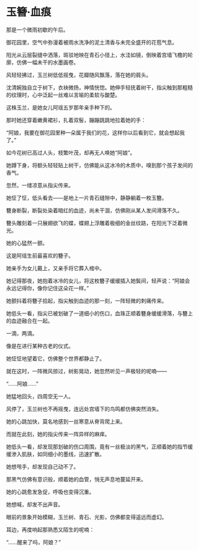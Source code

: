 # 玉簪·血痕

那是一个微雨初歇的午后。

御花园里，空气中弥漫着被雨水洗净的泥土清香与未完全盛开的花苞气息。

阳光从云层裂缝中洒落，斑驳地映在青石小径上，水洼如镜，倒映着宫墙飞檐的轮廓，仿佛一幅未干的水墨画卷。

风轻轻拂过，玉兰树低低摇曳，花瓣随风飘落，落在她的肩头。

沈清婉独自立于树下，衣袂微扬，神情恍惚。她伸手轻抚着树干，指尖触到那粗糙的纹理时，心中泛起一丝难以言喻的柔软与酸楚。

这株玉兰，是她女儿阿瑶五岁那年亲手种下的。

那时她还穿着嫩黄裙衫，扎着双髻，蹦蹦跳跳地拉着她的手：

“阿娘，我要在御花园里种一朵属于我们的花，这样你以后看到它，就会想起我了。”

如今花树已高过人头，枝繁叶茂，却再无人唤她“阿娘”。

她蹲下身，将额头轻轻贴上树干，仿佛能从这冰冷的木质中，嗅到那个孩子发间的香气。

忽然，一缕凉意从指尖传来。

她怔了怔，低头看去——是地上一片青石缝隙中，静静躺着一枚玉簪。

簪身断裂，断裂处染着暗红的血迹，尚未干涸，仿佛刚从某人发间滑落不久。

簪头雕刻着一只展翅欲飞的蝶，蝶翅上浮雕着极细的金丝纹路，在阳光下泛着微光。

她的心猛然一颤。

这是阿瑶生前最喜欢的簪子。

她亲手为女儿戴上，又亲手将它葬入棺中。

她记得那夜，她抱着冰冷的女儿，将这枚簪子缓缓插入她鬓间，轻声说：“阿娘会永远记得你，像你记住这朵花一样。”

她颤抖着将簪子拾起，指尖触到血迹的那一刻，一阵轻微的刺痛传来。

她低头一看，指尖已被划破了一道细小的伤口，血珠正顺着簪身缓缓滑落，与簪上的血迹融合在一起。

一滴，两滴。

像是在进行某种古老的仪式。

她怔怔地望着它，仿佛整个世界都静止了。

就在这时，一阵微风掠过，树影晃动，她忽然听见一声极轻的呢喃——

“……阿娘……”

她猛地回头，四周空无一人。

风停了，玉兰树也不再摇曳，连远处宫墙下的鸟鸣都仿佛突然消失。

她的心跳加快，莫名地感到一丝寒意从脊背爬上来。

而就在此刻，她的指尖传来一阵异样的麻痒。

她低头一看，却发现那划破的伤口周围，竟有一丝极淡的黑气，正顺着她的指节缓缓渗入肌肤，如同细小的墨线，迅速扩散。

她想甩手，却发现自己动不了。

那黑气仿佛有意识般，顺着她的血管，悄无声息地蔓延开来。

她的心跳愈发急促，呼吸也变得沉重。

她想喊，却发不出声音。

眼前的景象开始模糊，玉兰树、青石、光影，仿佛都变得遥远而虚幻。

耳边，再度响起那熟悉又陌生的呢喃：

“……醒来了吗，阿娘？”
